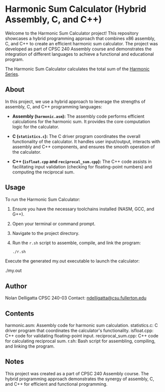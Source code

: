 # Harmonic Sum Calculator (Hybrid Assembly, C, and C++)

Welcome to the Harmonic Sum Calculator project! This repository showcases a hybrid programming approach that combines x86 assembly, C, and C++ to create an efficient harmonic sum calculator. The project was developed as part of CPSC 240 Assembly course and demonstrates the integration of different languages to achieve a functional and educational program.

The Harmonic Sum Calculator calculates the total sum of the [Harmonic Series](https://en.wikipedia.org/wiki/Harmonic_series_(mathematics)).

## About

In this project, we use a hybrid approach to leverage the strengths of assembly, C, and C++ programming languages:

- **Assembly (`harmonic.asm`):** The assembly code performs efficient calculations for the harmonic sum. It provides the core computation logic for the calculator.

- **C (`statistics.c`):** The C driver program coordinates the overall functionality of the calculator. It handles user input/output, interacts with assembly and C++ components, and ensures the smooth operation of the calculator.

- **C++ (`isfloat.cpp` and `reciprocal_sum.cpp`):** The C++ code assists in facilitating input validation (checking for floating-point numbers) and computing the reciprocal sum.

## Usage

To run the Harmonic Sum Calculator:

1. Ensure you have the necessary toolchains installed (NASM, GCC, and G++).
2. Open your terminal or command prompt.
3. Navigate to the project directory.
4. Run the `r.sh` script to assemble, compile, and link the program:

   ```bash
   ./r.sh
Execute the generated my.out executable to launch the calculator:

./my.out

## Author
Nolan Delligatta
CPSC 240-03
Contact: ndelligatta@csu.fullerton.edu

## Contents
harmonic.asm: Assembly code for harmonic sum calculation.
statistics.c: C driver program that coordinates the calculator's functionality.
isfloat.cpp: C++ code for validating floating-point input.
reciprocal_sum.cpp: C++ code for calculating reciprocal sum.
r.sh: Bash script for assembling, compiling, and linking the program.

## Notes
This project was created as a part of CPSC 240 Assembly course.
The hybrid programming approach demonstrates the synergy of assembly, C, and C++ for efficient and functional programming.
